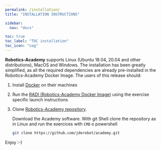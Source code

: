 ```yaml
---
permalink: /installation/
title: "INSTALLATION INSTRUCTIONS"

sidebar:
  nav: "docs"

toc: true
toc_label: "TOC installation"
toc_icon: "cog"
---
```


**Robotics-Academy** supports Linux (Ubuntu 18.04, 20.04 and other distributions), MacOS and Windows. The installation has been greatly simplified, as all the required dependencies are already pre-installed in the Robotics-Academy Docker Image. The users of this release should:

1. Install [Docker](https://www.docker.com/) on their machines
2. Run the [RADI (Robotics-Academy Docker Image)](https://hub.docker.com/r/jderobot/robotics-academy/tags) using the exercise specific launch instructions
3. Clone [Robotics-Academy repository](https://github.com/JdeRobot/RoboticsAcademy).

    Download the Academy software. With git Shell clone the repository as in Linux and run the exercices with `CMD` o powershell

    ```bash
    git clone https://github.com/jderobot/academy.git
    ```
    
Enjoy :-)
